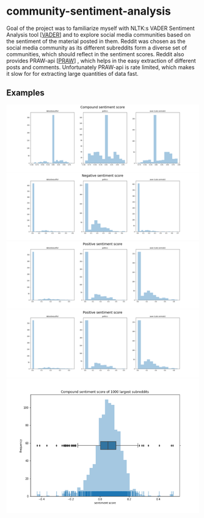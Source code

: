 # community-sentiment-analysis

Goal of the project was to familiarize myself with NLTK:s VADER Sentiment Analysis tool
[[VADER](https://github.com/cjhutto/vaderSentiment)] 
and to explore social media communities based on the sentiment of the material posted in them.
Reddit was chosen as the social media community as its different subreddits 
form a diverse set of communities, which should reflect in the sentiment scores.
Reddit also provides PRAW-api [[PRAW](https://praw.readthedocs.io/en/latest/)]
, which helps in the easy extraction of different posts and comments. Unfortunately
PRAW-api is rate limited, which makes it slow for for extracting large quantities of
data fast.  

## Examples

![Screenshot](pics/Compound_sentiment_score.png)
![Screenshot](pics/Negative_sentiment_score.png)
![Screenshot](pics/Positive_sentiment_score.png)
![Screenshot](pics/Positive_sentiment_score.png)
![Screenshot](pics/Compound_sentiment_score_of_1000_largest_subreddits.png)


